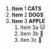 1. **Item** 1 **CATS**
2. **Item** 2 **DOGS**
3. **Item** 3 **APPLE**
   1. Item 3a :cat:
   2. Item 3b :dog:
   3. Iten 3c :apple:
